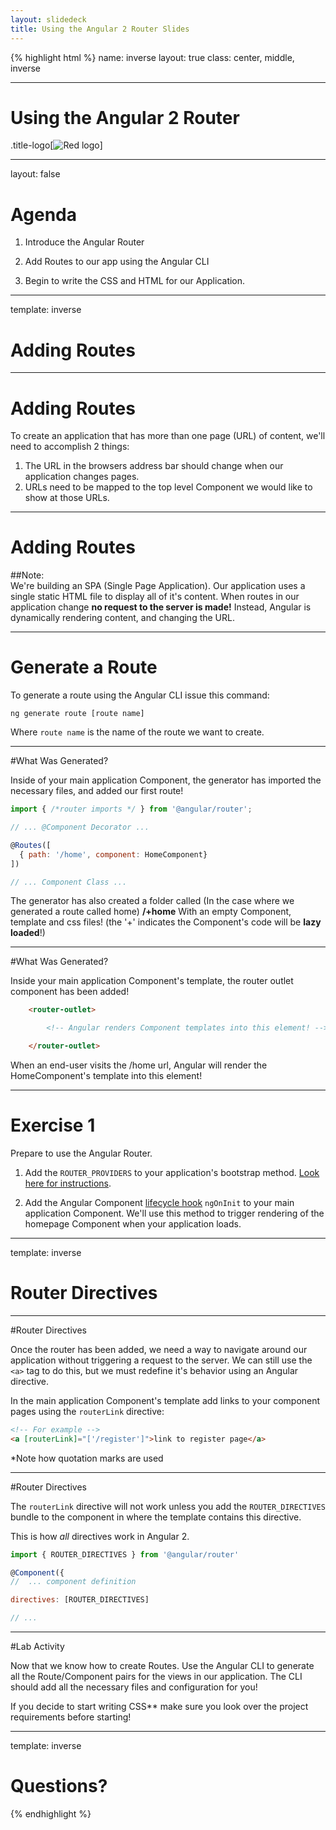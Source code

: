 ```yaml
---
layout: slidedeck
title: Using the Angular 2 Router Slides
---
```


{% highlight html %}
name: inverse
layout: true
class: center, middle, inverse

---

# Using the Angular 2 Router

.title-logo[![Red logo](/public/img/red-logo-white.svg)]

---

layout: false

# Agenda

1. Introduce the Angular Router

2. Add Routes to our app using the Angular CLI

3. Begin to write the CSS and HTML for our Application.

---

template: inverse

# Adding Routes

---
# Adding Routes

To create an application that has more than one page (URL) of content, we'll need to accomplish 2 things:

1. The URL in the browsers address bar should change when our application changes pages.
2. URLs need to be mapped to the top level Component we would like to show at those URLs.

---

# Adding Routes

##Note:<br/>
We're building an SPA (Single Page Application). Our application uses a single static HTML file to display all of it's content.
When routes in our application change **no request to the server is made!** Instead, Angular is dynamically rendering content,
and changing the URL.<br/>

---
# Generate a Route

To generate a route using the Angular CLI issue this command:

`ng generate route [route name]`<br/>

Where `route name` is the name of the route we want to create.<br/>

---
#What Was Generated?

Inside of your main application Component, the generator has imported the necessary files,
and added our first route!

```js
import { /*router imports */ } from '@angular/router';

// ... @Component Decorator ...

@Routes([
  { path: '/home', component: HomeComponent}
])

// ... Component Class ...
```

The generator has also created a folder called (In the case where we generated a route called home) **/+home**
With an empty Component, template and css files! (the '+' indicates the Component's code will be **lazy loaded**!)

---

#What Was Generated?

Inside your main application Component's template, the router outlet component has been added!
```html
	<router-outlet>

		<!-- Angular renders Component templates into this element! -->

	</router-outlet>
```
When an end-user visits the /home url, Angular will render the HomeComponent's template into this element!

---
# Exercise 1

Prepare to use the Angular Router.

1. Add the `ROUTER_PROVIDERS` to your application's bootstrap method.
[Look here for instructions](https://angular.io/docs/ts/latest/guide/router.html).

2. Add the Angular Component [lifecycle hook](https://angular.io/docs/ts/latest/guide/lifecycle-hooks.html) `ngOnInit` to your main application Component. 
We'll use this method to trigger rendering of the homepage Component when your application loads.

---

template: inverse

# Router Directives

---
#Router Directives

Once the router has been added, we need a way to navigate around our application without triggering a request to the server.
We can still use the `<a>` tag to do this, but we must redefine it's behavior using an Angular directive. <br/>

In the main application Component's template add links to your component pages
using the `routerLink` directive:
```html
<!-- For example -->
<a [routerLink]="['/register']">link to register page</a>

```
*Note how quotation marks are used

---
#Router Directives

The `routerLink` directive will not work unless you add the `ROUTER_DIRECTIVES` bundle
to the component in where the template contains this directive.

This is how *all* directives work in Angular 2.

```js
import { ROUTER_DIRECTIVES } from '@angular/router'

@Component({
//  ... component definition

directives: [ROUTER_DIRECTIVES]

// ...

```
---
#Lab Activity

Now that we know how to create Routes. Use the Angular CLI to generate all the Route/Component pairs for the
views in our application. The CLI should add all the necessary files and configuration for you!

If you decide to start writing CSS** make sure you look over the project requirements before starting!

---

template: inverse

# Questions?

{% endhighlight %}
